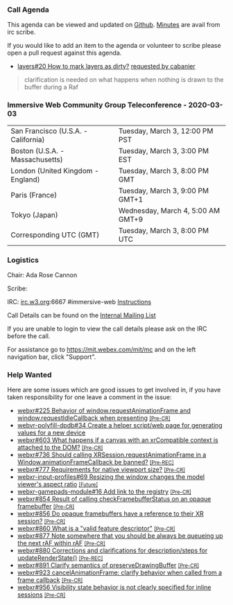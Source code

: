 ### Call Agenda

This agenda can be viewed and updated on [Github](https://github.com/immersive-web/administrivia/blob/master/meetings/cg/2020-03-03-Immersive_Web_Community_Group_Teleconference-agenda.md).
[Minutes](https://www.w3.org/2020/03/03-immersive-web-minutes.html) are avail from irc scribe.

If you would like to add an item to the agenda or volunteer to scribe please open a pull request against this agenda.

* [layers#20 How to mark layers as dirty?](https://github.com/immersive-web/layers/issues/20) [requested by cabanier](https://github.com/immersive-web/layers/issues/20#issuecomment-591147481)
> clarification is needed on what happens when nothing is drawn to the buffer during a Raf

### Immersive Web Community Group Teleconference - 2020-03-03

<table>
<tr><td> San Francisco (U.S.A. - California) <td> Tuesday, March 3, 12:00 PM PST
<tr><td> Boston (U.S.A. - Massachusetts) <td> Tuesday, March 3, 3:00 PM EST
<tr><td> London (United Kingdom - England) <td> Tuesday, March 3, 8:00 PM GMT
<tr><td> Paris (France) <td> Tuesday, March 3, 9:00 PM GMT+1
<tr><td> Tokyo (Japan) <td> Wednesday, March 4, 5:00 AM GMT+9
<tr><td> Corresponding UTC (GMT) <td> Tuesday, March 3, 8:00 PM UTC
</table>

### Logistics

Chair: Ada Rose Cannon

Scribe:

IRC: [irc.w3.org](http://irc.w3.org/):6667 #immersive-web [Instructions](https://github.com/immersive-web/administrivia/blob/master/IRC.md)

Call Details can be found on the [Internal Mailing List](https://lists.w3.org/Archives/Member/internal-immersive-web/2019Feb/0002.html)

If you are unable to login to view the call details please ask on the IRC before the call.

For assistance go to https://mit.webex.com/mit/mc  and on the left navigation bar, click "Support".

### Help Wanted

Here are some issues which are good issues to get involved in, if you have taken responsibility for one leave a comment in the issue:

- [webxr#225 Behavior of window.requestAnimationFrame and window.requestIdleCallback when presenting](https://github.com/immersive-web/webxr/issues/225) [<small>[Pre-CR]</small>](https://api.github.com/repos/immersive-web/webxr/milestones/3)
- [webvr-polyfill-dpdb#34 Create a helper script/web page for generating values for a new device](https://github.com/immersive-web/webvr-polyfill-dpdb/issues/34)
- [webxr#603 What happens if a canvas with an xrCompatible context is attached to the DOM?](https://github.com/immersive-web/webxr/issues/603) [<small>[Pre-CR]</small>](https://api.github.com/repos/immersive-web/webxr/milestones/3)
- [webxr#736 Should calling XRSession.requestAnimationFrame in a Window.animationFrameCallback be banned?](https://github.com/immersive-web/webxr/issues/736) [<small>[Pre-REC]</small>](https://api.github.com/repos/immersive-web/webxr/milestones/16)
- [webxr#777 Requirements for native viewport size?](https://github.com/immersive-web/webxr/issues/777) [<small>[Pre-CR]</small>](https://api.github.com/repos/immersive-web/webxr/milestones/3)
- [webxr-input-profiles#69 Resizing the window changes the model viewer's aspect ratio](https://github.com/immersive-web/webxr-input-profiles/issues/69) [<small>[Future]</small>](https://api.github.com/repos/immersive-web/webxr-input-profiles/milestones/4)
- [webxr-gamepads-module#16 Add link to the registry](https://github.com/immersive-web/webxr-gamepads-module/issues/16) [<small>[Pre-CR]</small>](https://api.github.com/repos/immersive-web/webxr-gamepads-module/milestones/1)
- [webxr#854 Result of calling checkFramebufferStatus on an opaque framebuffer](https://github.com/immersive-web/webxr/issues/854) [<small>[Pre-CR]</small>](https://api.github.com/repos/immersive-web/webxr/milestones/3)
- [webxr#856 Do opaque framebuffers have a reference to their XR session?](https://github.com/immersive-web/webxr/issues/856) [<small>[Pre-CR]</small>](https://api.github.com/repos/immersive-web/webxr/milestones/3)
- [webxr#860 What is a "valid feature descriptor"](https://github.com/immersive-web/webxr/issues/860) [<small>[Pre-CR]</small>](https://api.github.com/repos/immersive-web/webxr/milestones/3)
- [webxr#877 Note somewhere that you should be always be queueing up the next rAF within rAF](https://github.com/immersive-web/webxr/issues/877) [<small>[Pre-CR]</small>](https://api.github.com/repos/immersive-web/webxr/milestones/3)
- [webxr#880 Corrections and clarifications for description/steps for updateRenderState()](https://github.com/immersive-web/webxr/issues/880) [<small>[Pre-REC]</small>](https://api.github.com/repos/immersive-web/webxr/milestones/16)
- [webxr#891 Clarify semantics of preserveDrawingBuffer](https://github.com/immersive-web/webxr/issues/891) [<small>[Pre-CR]</small>](https://api.github.com/repos/immersive-web/webxr/milestones/3)
- [webxr#923 cancelAnimationFrame: clarify behavior when called from a frame callback](https://github.com/immersive-web/webxr/issues/923) [<small>[Pre-CR]</small>](https://api.github.com/repos/immersive-web/webxr/milestones/3)
- [webxr#956 Visibility state behavior is not clearly specified for inline sessions](https://github.com/immersive-web/webxr/issues/956) [<small>[Pre-CR]</small>](https://api.github.com/repos/immersive-web/webxr/milestones/3)


              
